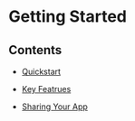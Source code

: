 # Getting Started

## Contents

- [Quickstart](quickstart)

- [Key Featrues](key-features)

- [Sharing Your App](sharing-your-app)

